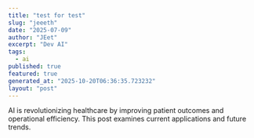 ```yaml
---
title: "test for test"
slug: "jeeeth"
date: "2025-07-09"
author: "JEet"
excerpt: "Dev AI"
tags:
  - ai
published: true
featured: true
generated_at: "2025-10-20T06:36:35.723232"
layout: "post"
---
```


AI is revolutionizing healthcare by improving patient outcomes and operational efficiency. This post examines current applications and future trends.